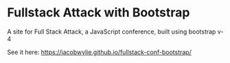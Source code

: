 <h1>Fullstack Attack with Bootstrap</h1>
<p>A site for Full Stack Attack, a JavaScript conference, built using bootstrap v-4</p>
<p>See it here: <a href="https://jacobwylie.github.io/fullstack-conf-bootstrap/">https://jacobwylie.github.io/fullstack-conf-bootstrap/</a></p>
